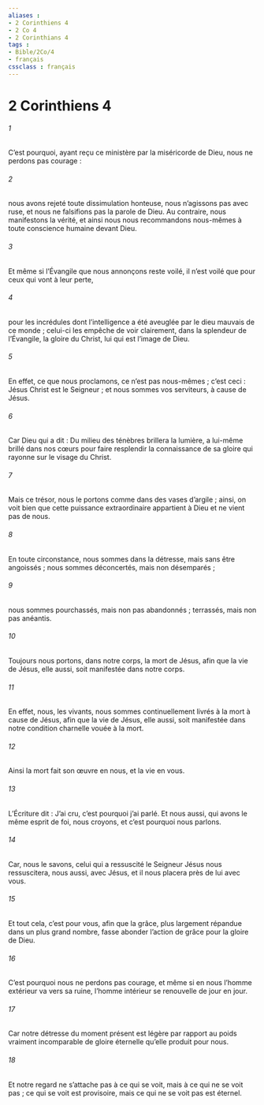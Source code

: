 ```yaml
---
aliases : 
- 2 Corinthiens 4
- 2 Co 4
- 2 Corinthians 4
tags : 
- Bible/2Co/4
- français
cssclass : français
---
```


# 2 Corinthiens 4

###### 1
C’est pourquoi, ayant reçu ce ministère par la miséricorde de Dieu, nous ne perdons pas courage :
###### 2
nous avons rejeté toute dissimulation honteuse, nous n’agissons pas avec ruse, et nous ne falsifions pas la parole de Dieu. Au contraire, nous manifestons la vérité, et ainsi nous nous recommandons nous-mêmes à toute conscience humaine devant Dieu.
###### 3
Et même si l’Évangile que nous annonçons reste voilé, il n’est voilé que pour ceux qui vont à leur perte,
###### 4
pour les incrédules dont l’intelligence a été aveuglée par le dieu mauvais de ce monde ; celui-ci les empêche de voir clairement, dans la splendeur de l’Évangile, la gloire du Christ, lui qui est l’image de Dieu.
###### 5
En effet, ce que nous proclamons, ce n’est pas nous-mêmes ; c’est ceci : Jésus Christ est le Seigneur ; et nous sommes vos serviteurs, à cause de Jésus.
###### 6
Car Dieu qui a dit : Du milieu des ténèbres brillera la lumière, a lui-même brillé dans nos cœurs pour faire resplendir la connaissance de sa gloire qui rayonne sur le visage du Christ.
###### 7
Mais ce trésor, nous le portons comme dans des vases d’argile ; ainsi, on voit bien que cette puissance extraordinaire appartient à Dieu et ne vient pas de nous.
###### 8
En toute circonstance, nous sommes dans la détresse, mais sans être angoissés ; nous sommes déconcertés, mais non désemparés ;
###### 9
nous sommes pourchassés, mais non pas abandonnés ; terrassés, mais non pas anéantis.
###### 10
Toujours nous portons, dans notre corps, la mort de Jésus, afin que la vie de Jésus, elle aussi, soit manifestée dans notre corps.
###### 11
En effet, nous, les vivants, nous sommes continuellement livrés à la mort à cause de Jésus, afin que la vie de Jésus, elle aussi, soit manifestée dans notre condition charnelle vouée à la mort.
###### 12
Ainsi la mort fait son œuvre en nous, et la vie en vous.
###### 13
L’Écriture dit : J’ai cru, c’est pourquoi j’ai parlé. Et nous aussi, qui avons le même esprit de foi, nous croyons, et c’est pourquoi nous parlons.
###### 14
Car, nous le savons, celui qui a ressuscité le Seigneur Jésus nous ressuscitera, nous aussi, avec Jésus, et il nous placera près de lui avec vous.
###### 15
Et tout cela, c’est pour vous, afin que la grâce, plus largement répandue dans un plus grand nombre, fasse abonder l’action de grâce pour la gloire de Dieu.
###### 16
C’est pourquoi nous ne perdons pas courage, et même si en nous l’homme extérieur va vers sa ruine, l’homme intérieur se renouvelle de jour en jour.
###### 17
Car notre détresse du moment présent est légère par rapport au poids vraiment incomparable de gloire éternelle qu’elle produit pour nous.
###### 18
Et notre regard ne s’attache pas à ce qui se voit, mais à ce qui ne se voit pas ; ce qui se voit est provisoire, mais ce qui ne se voit pas est éternel.
